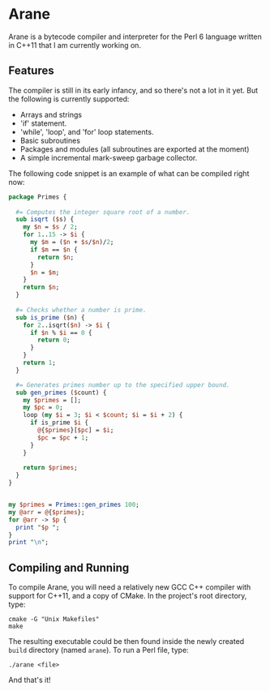 Arane
=====

Arane is a bytecode compiler and interpreter for the Perl 6 language written in
C++11 that I am currently working on.

Features
--------

The compiler is still in its early infancy, and so there's not a lot in it
yet. But the following is currently supported:

   * Arrays and strings
   * 'if' statement.
   * 'while', 'loop', and 'for' loop statements.
   * Basic subroutines
   * Packages and modules (all subroutines are exported at the moment)
   * A simple incremental mark-sweep garbage collector.
   
The following code snippet is an example of what can be compiled right now:
```perl
package Primes {
  
  #= Computes the integer square root of a number.
  sub isqrt ($s) {
    my $n = $s / 2;
    for 1..15 -> $i {
      my $m = ($n + $s/$n)/2;
      if $m == $n {
        return $n;
      }
      $n = $m;
    }
    return $n;
  }
  
  #= Checks whether a number is prime.
  sub is_prime ($n) {
    for 2..isqrt($n) -> $i {
      if $n % $i == 0 {
        return 0;
      }
    }
    return 1;
  }

  #= Generates primes number up to the specified upper bound.
  sub gen_primes ($count) {
    my $primes = [];
    my $pc = 0;
    loop (my $i = 3; $i < $count; $i = $i + 2) {
      if is_prime $i {
        @{$primes}[$pc] = $i;
        $pc = $pc + 1;
      }
    }
    
    return $primes;
  }
} 


my $primes = Primes::gen_primes 100;
my @arr = @{$primes};
for @arr -> $p {
  print "$p ";
}
print "\n";
```
   
Compiling and Running
---------------------

To compile Arane, you will need a relatively new GCC C++ compiler with support
for C++11, and a copy of CMake.  In the project's root directory, type:
```
cmake -G "Unix Makefiles"
make
```

The resulting executable could be then found inside the newly created `build`
directory (named `arane`).  To run a Perl file, type:
```
./arane <file>
```

And that's it!


